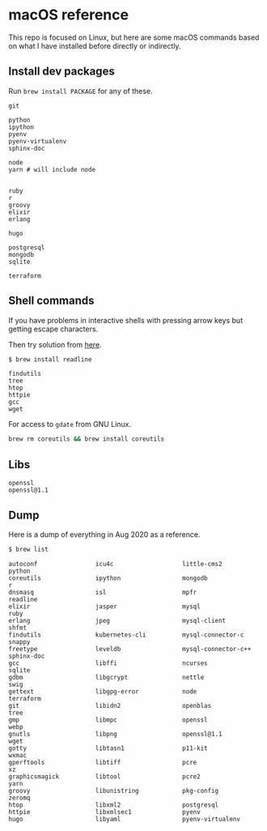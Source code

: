 # macOS reference

This repo is focused on Linux, but here are some macOS commands based on what I have installed before directly or indirectly.


## Install dev packages

Run `brew install PACKAGE` for any of these.

```
git

python
ipython
pyenv
pyenv-virtualenv
sphinx-doc

node
yarn # will include node


ruby
r
groovy
elixir
erlang

hugo

postgresql
mongodb
sqlite

terraform
```


## Shell commands

If you have problems in interactive shells with pressing arrow keys but getting escape characters.

Then try solution from [here](https://stackoverflow.com/questions/893053/seeing-escape-characters-when-pressing-the-arrow-keys-in-python-shell).

```sh
$ brew install readline
```

```
findutils
tree
htop
httpie
gcc
wget
```

For access to `gdate` from GNU Linux.

```sh
brew rm coreutils && brew install coreutils
```

## Libs

```
openssl
openssl@1.1
```

## Dump

Here is a dump of everything in Aug 2020 as a reference.

```sh
$ brew list
```
```
autoconf                icu4c                   little-cms2             python
coreutils               ipython                 mongodb                 r
dnsmasq                 isl                     mpfr                    readline
elixir                  jasper                  mysql                   ruby
erlang                  jpeg                    mysql-client            shfmt
findutils               kubernetes-cli          mysql-connector-c       snappy
freetype                leveldb                 mysql-connector-c++     sphinx-doc
gcc                     libffi                  ncurses                 sqlite
gdbm                    libgcrypt               nettle                  swig
gettext                 libgpg-error            node                    terraform
git                     libidn2                 openblas                tree
gmp                     libmpc                  openssl                 webp
gnutls                  libpng                  openssl@1.1             wget
gotty                   libtasn1                p11-kit                 wxmac
gperftools              libtiff                 pcre                    xz
graphicsmagick          libtool                 pcre2                   yarn
groovy                  libunistring            pkg-config              zeromq
htop                    libxml2                 postgresql
httpie                  libxmlsec1              pyenv
hugo                    libyaml                 pyenv-virtualenv
```
